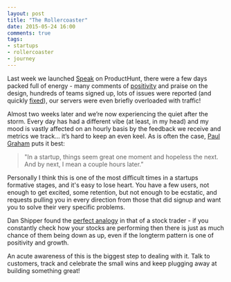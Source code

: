 ```yaml
---
layout: post
title: "The Rollercoaster"
date: 2015-05-24 16:00
comments: true
tags: 
- startups
- rollercoaster
- journey
---
```


Last week we launched [Speak](http://speak.io) on ProductHunt, there were a few days packed full of energy - many comments of [positivity](https://www.producthunt.com/posts/speak) and praise on the design, hundreds of teams signed up, lots of issues were reported (and quickly [fixed](https://github.com/speak/issues/issues?q=is%3Aissue+is%3Aclosed)), our servers were even briefly overloaded with traffic!

Almost two weeks later and we’re now experiencing the quiet after the storm. Every day has had a different vibe (at least, in my head) and my mood is vastly affected on an hourly basis by the feedback we receive and metrics we track… it’s hard to keep an even keel. As is often the case, [Paul Graham](http://www.paulgraham.com/really.html) puts it best:

> "In a startup, things seem great one moment and hopeless the next. And by next, I mean a couple hours later.”


Personally I think this is one of the most difficult times in a startups formative stages, and it's easy to lose heart. You have a few users, not enough to get excited, some retention, but not enough to be ecstatic, and requests pulling you in every direction from those that did signup and want you to solve their very specific problems.

Dan Shipper found the [perfect analogy](pando.com/2013/06/19/why-youre-on-a-startup-roller-coaster/) in that of a stock trader - if you constantly check how your stocks are performing then there is just as much chance of them being down as up, even if the longterm pattern is one of positivity and growth. 

An acute awareness of this is the biggest step to dealing with it. Talk to customers, track and celebrate the small wins and keep plugging away at building something great!
